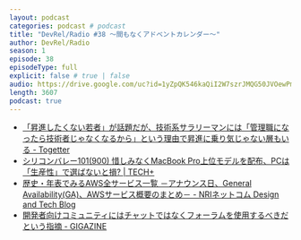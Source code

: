 ```yaml
---
layout: podcast
categories: podcast # podcast
title: "DevRel/Radio #38 〜間もなくアドベントカレンダー〜"
author: DevRel/Radio
season: 1
episode: 38
episodeType: full
explicit: false # true | false
audio: https://drive.google.com/uc?id=1yZpQK546kaQiI2W7szrJMQG50JVOewPm
length: 3607
podcast: true
---
```


- [「昇進したくない若者」が話題だが、技術系サラリーマンには「管理職になったら技術者じゃなくなるから」という理由で昇進に乗り気じゃない層もいる - Togetter](https://togetter.com/li/1803012)
- [シリコンバレー101(900) 惜しみなくMacBook Pro上位モデルを配布、PCは「生産性」で選ばないと損? | TECH+](https://news.mynavi.jp/article/svalley-900/)
- [歴史・年表でみるAWS全サービス一覧 －アナウンス日、General Availability(GA)、AWSサービス概要のまとめ－ - NRIネットコム Design and Tech Blog](https://tech.nri-net.com/entry/aws_history_and_chronology_all)
- [開発者向けコミュニティにはチャットではなくフォーラムを使用するべきだという指摘 - GIGAZINE](https://gigazine.net/news/20211110-forums-rather-than-chat-software/)
